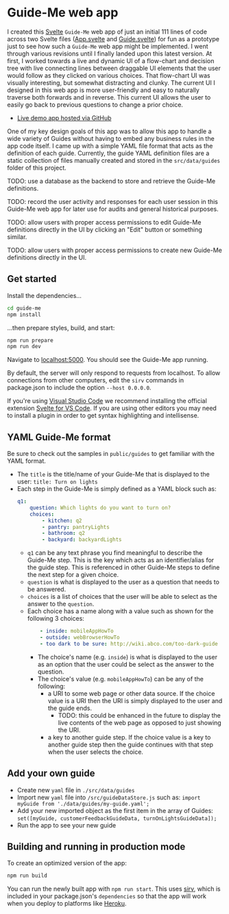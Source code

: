 # Guide-Me web app
I created this [Svelte](https://svelte.dev/) `Guide-Me` web app of just an initial 111 lines of code across two Svelte files ([App.svelte](src\App.svelte) and [Guide.svelte](src\Guide.svelte)) for fun as a prototype just to see how such a `Guide-Me` web app might be implemented. I went through various revisions until I finally landed upon this latest version. At first, I worked towards a live and dynamic UI of a flow-chart and decision tree with live connecting lines between draggable UI elements that the user would follow as they clicked on various choices. That flow-chart UI was visually interesting, but somewhat distracting and clunky. The current UI I designed in this web app is more user-friendly and easy to naturally traverse both forwards and in reverse. This current UI allows the user to easily go back to previous questions to change a prior choice.

* [Live demo app hosted via GitHub](https://rlyders.github.io/guide-me)

One of my key design goals of this app was to allow this app to handle a wide variety of Guides without having to embed any business rules in the app code itself. I came up with a simple YAML file format that acts as the definition of each guide. Currently, the guide YAML definition files are a static collection of files manually created and stored in the `src/data/guides` folder of this project.

TODO: use a database as the backend to store and retrieve the Guide-Me definitions.

TODO: record the user activity and responses for each user session in this Guide-Me web app for later use for audits and general historical purposes.

TODO: allow users with proper access permissions to edit Guide-Me definitions directly in the UI by clicking an "Edit" button or something similar.

TODO: allow users with proper access permissions to create new Guide-Me definitions directly in the UI.

## Get started

Install the dependencies...

```bash
cd guide-me
npm install
```

...then prepare styles, build, and start:

```bash
npm run prepare
npm run dev
```

Navigate to [localhost:5000](http://localhost:5000). You should see the Guide-Me app running.

By default, the server will only respond to requests from localhost. To allow connections from other computers, edit the `sirv` commands in package.json to include the option `--host 0.0.0.0`.

If you're using [Visual Studio Code](https://code.visualstudio.com/) we recommend installing the official extension [Svelte for VS Code](https://marketplace.visualstudio.com/items?itemName=svelte.svelte-vscode). If you are using other editors you may need to install a plugin in order to get syntax highlighting and intellisense.

## YAML Guide-Me format
Be sure to check out the samples in `public/guides` to get familiar with the YAML format.
 * The `title` is the title/name of your Guide-Me that is displayed to the user:
    `title: Turn on lights`
 * Each step in the Guide-Me is simply defined as a YAML block such as:
    ```yml
    q1:
        question: Which lights do you want to turn on?
        choices:
            - kitchen: q2
            - pantry: pantryLights
            - bathroom: q2
            - backyard: backyardLights
    ```
    * `q1` can be any text phrase you find meaningful to describe the Guide-Me step. This is the key which acts as an identifier/alias for the guide step. This is referenced in other Guide-Me steps to define the next step for a given choice.
    * `question` is what is displayed to the user as a question that needs to be answered.
    * `choices` is a list of choices that the user will be able to select as the answer to the `question`.
    * Each choice has a name along with a value such as shown for the following 3 choices:
        ```yaml
            - inside: mobileAppHowTo
            - outside: webBrowserHowTo
            - too dark to be sure: http://wiki.abco.com/too-dark-guide
        ```
        * The choice's name (e.g. `inside`) is what is displayed to the user as an option that the user could be select as the answer to the question.
        * The choice's value (e.g. `mobileAppHowTo`) can be any of the following:
            * a URI to some web page or other data source. If the choice value is a URI then the URI is simply displayed to the user and the guide ends. 
                * TODO: this could be enhanced in the future to display the live contents of the web page as opposed to just showing the URI. 
            * a key to another guide step. If the choice value is a key to another guide step then the guide continues with that step when the user selects the choice.

## Add your own guide
 * Create new `yaml` file in `./src/data/guides`
 * Import new `yaml` file into `/src/guideDataStore.js` such as:
    `import myGuide from './data/guides/my-guide.yaml';`
 * Add your new imported object as the first item in the array of Guides:
    `set([myGuide, customerFeedbackGuideData, turnOnLightsGuideData]);`
 * Run the app to see your new guide

## Building and running in production mode

To create an optimized version of the app:

```bash
npm run build
```

You can run the newly built app with `npm run start`. This uses [sirv](https://github.com/lukeed/sirv), which is included in your package.json's `dependencies` so that the app will work when you deploy to platforms like [Heroku](https://heroku.com).
